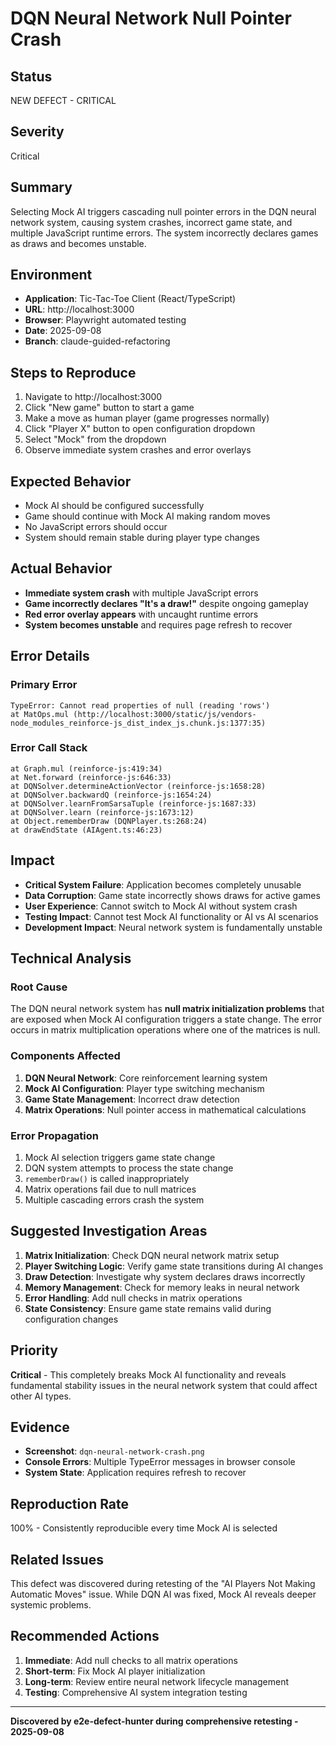 # DQN Neural Network Null Pointer Crash

## Status
NEW DEFECT - CRITICAL

## Severity  
Critical

## Summary
Selecting Mock AI triggers cascading null pointer errors in the DQN neural network system, causing system crashes, incorrect game state, and multiple JavaScript runtime errors. The system incorrectly declares games as draws and becomes unstable.

## Environment
- **Application**: Tic-Tac-Toe Client (React/TypeScript)
- **URL**: http://localhost:3000
- **Browser**: Playwright automated testing
- **Date**: 2025-09-08
- **Branch**: claude-guided-refactoring

## Steps to Reproduce
1. Navigate to http://localhost:3000
2. Click "New game" button to start a game
3. Make a move as human player (game progresses normally)
4. Click "Player X" button to open configuration dropdown  
5. Select "Mock" from the dropdown
6. Observe immediate system crashes and error overlays

## Expected Behavior
- Mock AI should be configured successfully
- Game should continue with Mock AI making random moves
- No JavaScript errors should occur
- System should remain stable during player type changes

## Actual Behavior
- **Immediate system crash** with multiple JavaScript errors
- **Game incorrectly declares "It's a draw!"** despite ongoing gameplay
- **Red error overlay appears** with uncaught runtime errors
- **System becomes unstable** and requires page refresh to recover

## Error Details

### Primary Error
```
TypeError: Cannot read properties of null (reading 'rows')
at MatOps.mul (http://localhost:3000/static/js/vendors-node_modules_reinforce-js_dist_index_js.chunk.js:1377:35)
```

### Error Call Stack
```
at Graph.mul (reinforce-js:419:34)
at Net.forward (reinforce-js:646:33)  
at DQNSolver.determineActionVector (reinforce-js:1658:28)
at DQNSolver.backwardQ (reinforce-js:1654:24)
at DQNSolver.learnFromSarsaTuple (reinforce-js:1687:33)
at DQNSolver.learn (reinforce-js:1673:12)
at Object.rememberDraw (DQNPlayer.ts:268:24)
at drawEndState (AIAgent.ts:46:23)
```

## Impact
- **Critical System Failure**: Application becomes completely unusable
- **Data Corruption**: Game state incorrectly shows draws for active games  
- **User Experience**: Cannot switch to Mock AI without system crash
- **Testing Impact**: Cannot test Mock AI functionality or AI vs AI scenarios
- **Development Impact**: Neural network system is fundamentally unstable

## Technical Analysis

### Root Cause
The DQN neural network system has **null matrix initialization problems** that are exposed when Mock AI configuration triggers a state change. The error occurs in matrix multiplication operations where one of the matrices is null.

### Components Affected
1. **DQN Neural Network**: Core reinforcement learning system
2. **Mock AI Configuration**: Player type switching mechanism  
3. **Game State Management**: Incorrect draw detection
4. **Matrix Operations**: Null pointer access in mathematical calculations

### Error Propagation
1. Mock AI selection triggers game state change
2. DQN system attempts to process the state change
3. `rememberDraw()` is called inappropriately  
4. Matrix operations fail due to null matrices
5. Multiple cascading errors crash the system

## Suggested Investigation Areas
1. **Matrix Initialization**: Check DQN neural network matrix setup
2. **Player Switching Logic**: Verify game state transitions during AI changes
3. **Draw Detection**: Investigate why system declares draws incorrectly
4. **Memory Management**: Check for memory leaks in neural network
5. **Error Handling**: Add null checks in matrix operations
6. **State Consistency**: Ensure game state remains valid during configuration changes

## Priority
**Critical** - This completely breaks Mock AI functionality and reveals fundamental stability issues in the neural network system that could affect other AI types.

## Evidence
- **Screenshot**: `dqn-neural-network-crash.png`
- **Console Errors**: Multiple TypeError messages in browser console
- **System State**: Application requires refresh to recover

## Reproduction Rate
100% - Consistently reproducible every time Mock AI is selected

## Related Issues
This defect was discovered during retesting of the "AI Players Not Making Automatic Moves" issue. While DQN AI was fixed, Mock AI reveals deeper systemic problems.

## Recommended Actions
1. **Immediate**: Add null checks to all matrix operations
2. **Short-term**: Fix Mock AI player initialization
3. **Long-term**: Review entire neural network lifecycle management
4. **Testing**: Comprehensive AI system integration testing

---
**Discovered by e2e-defect-hunter during comprehensive retesting - 2025-09-08**